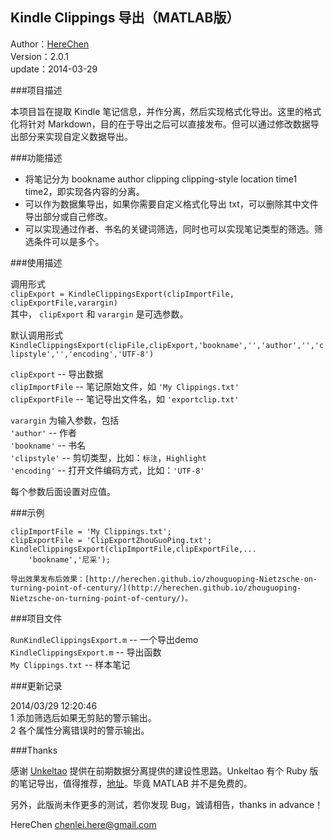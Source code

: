 ## Kindle Clippings 导出（MATLAB版）

Author：[HereChen](http://herechen.github.io/)  
Version：2.0.1   
update：2014-03-29

###项目描述

本项目旨在提取 Kindle 笔记信息，并作分离，然后实现格式化导出。这里的格式化将针对 Markdown，目的在于导出之后可以直接发布。但可以通过修改数据导出部分来实现自定义数据导出。

###功能描述

- 将笔记分为 bookname author clipping clipping-style location time1 time2，即实现各内容的分离。
- 可以作为数据集导出，如果你需要自定义格式化导出 txt，可以删除其中文件导出部分或自己修改。
- 可以实现通过作者、书名的关键词筛选，同时也可以实现笔记类型的筛选。筛选条件可以是多个。

###使用描述

调用形式  
`clipExport = KindleClippingsExport(clipImportFile, clipExportFile,varargin)`  
其中， `clipExport` 和 `varargin` 是可选参数。

默认调用形式  
`KindleClippingsExport(clipFile,clipExport,'bookname','','author','','clipstyle','','encoding','UTF-8')`


`clipExport` -- 导出数据  
`clipImportFile` -- 笔记原始文件，如 `'My Clippings.txt'`  
`clipExportFile` -- 笔记导出文件名，如 `'exportclip.txt'`

`varargin` 为输入参数，包括  
`'author'` -- 作者  
`'bookname'` -- 书名  
`'clipstyle'` -- 剪切类型，比如：`标注`，`Highlight`  
`'encoding'`  -- 打开文件编码方式，比如：`'UTF-8'`  

每个参数后面设置对应值。

###示例

	clipImportFile = 'My Clippings.txt';
	clipExportFile = 'ClipExportZhouGuoPing.txt';
	KindleClippingsExport(clipImportFile,clipExportFile,...
    	'bookname','尼采');

    导出效果发布后效果：[http://herechen.github.io/zhouguoping-Nietzsche-on-turning-point-of-century/](http://herechen.github.io/zhouguoping-Nietzsche-on-turning-point-of-century/)。

###项目文件

`RunKindleClippingsExport.m` -- 一个导出demo  
`KindleClippingsExport.m` -- 导出函数  
`My Clippings.txt` -- 样本笔记

###更新记录

2014/03/29 12:20:46  
1 添加筛选后如果无剪贴的警示输出。  
2 各个属性分离错误时的警示输出。

###Thanks

感谢 [Unkeltao](http://www.unkeltao.com/) 提供在前期数据分离提供的建设性思路。Unkeltao 有个 Ruby 版的笔记导出，值得推荐，[地址](https://github.com/UnkelTao/kindle-note-format)。毕竟 MATLAB 并不是免费的。

另外，此版尚未作更多的测试，若你发现 Bug，诚请相告，thanks in advance！

HereChen chenlei.here@gmail.com
